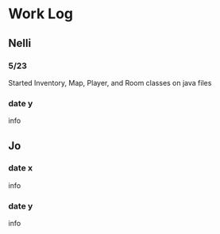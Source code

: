 # Work Log

## Nelli 

### 5/23
Started Inventory, Map, Player, and Room classes on java files

### date y

info


## Jo

### date x

info

### date y

info

